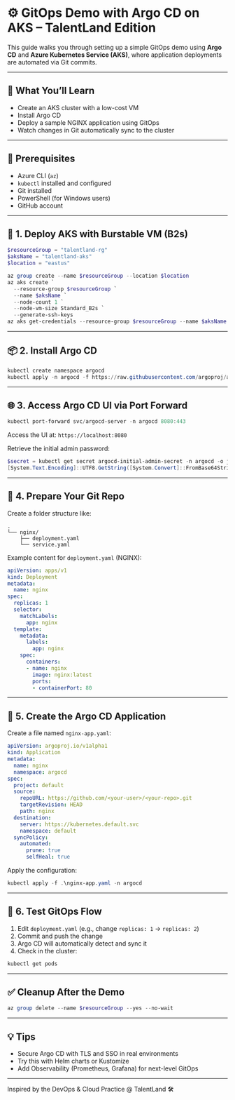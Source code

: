 
# ⚙️ GitOps Demo with Argo CD on AKS – TalentLand Edition

This guide walks you through setting up a simple GitOps demo using **Argo CD** and **Azure Kubernetes Service (AKS)**, where application deployments are automated via Git commits.

---

## 🎯 What You’ll Learn

- Create an AKS cluster with a low-cost VM
- Install Argo CD
- Deploy a sample NGINX application using GitOps
- Watch changes in Git automatically sync to the cluster

---

## 🧰 Prerequisites

- Azure CLI (`az`)
- `kubectl` installed and configured
- Git installed
- PowerShell (for Windows users)
- GitHub account

---

## 🚀 1. Deploy AKS with Burstable VM (B2s)

```powershell
$resourceGroup = "talentland-rg"
$aksName = "talentland-aks"
$location = "eastus"

az group create --name $resourceGroup --location $location
az aks create `
  --resource-group $resourceGroup `
  --name $aksName `
  --node-count 1 `
  --node-vm-size Standard_B2s `
  --generate-ssh-keys
az aks get-credentials --resource-group $resourceGroup --name $aksName
```

---

## 📦 2. Install Argo CD

```powershell
kubectl create namespace argocd
kubectl apply -n argocd -f https://raw.githubusercontent.com/argoproj/argo-cd/stable/manifests/install.yaml
```

---

## 🌐 3. Access Argo CD UI via Port Forward

```powershell
kubectl port-forward svc/argocd-server -n argocd 8080:443
```

Access the UI at: `https://localhost:8080`

Retrieve the initial admin password:

```powershell
$secret = kubectl get secret argocd-initial-admin-secret -n argocd -o jsonpath="{.data.password}"
[System.Text.Encoding]::UTF8.GetString([System.Convert]::FromBase64String($secret))
```

---

## 📁 4. Prepare Your Git Repo

Create a folder structure like:

```
.
└── nginx/
    ├── deployment.yaml
    └── service.yaml
```

Example content for `deployment.yaml` (NGINX):

```yaml
apiVersion: apps/v1
kind: Deployment
metadata:
  name: nginx
spec:
  replicas: 1
  selector:
    matchLabels:
      app: nginx
  template:
    metadata:
      labels:
        app: nginx
    spec:
      containers:
      - name: nginx
        image: nginx:latest
        ports:
        - containerPort: 80
```

---

## 🧠 5. Create the Argo CD Application

Create a file named `nginx-app.yaml`:

```yaml
apiVersion: argoproj.io/v1alpha1
kind: Application
metadata:
  name: nginx
  namespace: argocd
spec:
  project: default
  source:
    repoURL: https://github.com/<your-user>/<your-repo>.git
    targetRevision: HEAD
    path: nginx
  destination:
    server: https://kubernetes.default.svc
    namespace: default
  syncPolicy:
    automated:
      prune: true
      selfHeal: true
```

Apply the configuration:

```powershell
kubectl apply -f .\nginx-app.yaml -n argocd
```

---

## 🔄 6. Test GitOps Flow

1. Edit `deployment.yaml` (e.g., change `replicas: 1` → `replicas: 2`)
2. Commit and push the change
3. Argo CD will automatically detect and sync it
4. Check in the cluster:

```powershell
kubectl get pods
```

---

## ✅ Cleanup After the Demo

```powershell
az group delete --name $resourceGroup --yes --no-wait
```

---

## 💡 Tips

- Secure Argo CD with TLS and SSO in real environments
- Try this with Helm charts or Kustomize
- Add Observability (Prometheus, Grafana) for next-level GitOps

---

Inspired by the DevOps & Cloud Practice @ TalentLand 🛠️
